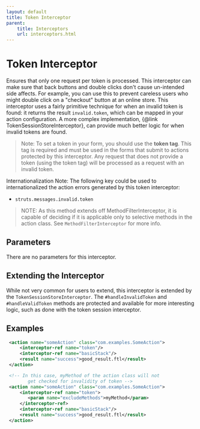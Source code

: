```yaml
---
layout: default
title: Token Interceptor
parent:
    title: Interceptors
    url: interceptors.html
---
```


# Token Interceptor

Ensures that only one request per token is processed. This interceptor can make sure that back buttons and double clicks 
don't cause un-intended side affects. For example, you can use this to prevent careless users who might double click on 
a "checkout" button at an online store. This interceptor uses a fairly primitive technique for when an invalid token is 
found: it returns the result `invalid.token`, which can be mapped in your action configuration.
A more complex implementation, {@link TokenSessionStoreInterceptor}, can provide much better logic for when invalid 
tokens are found.

> Note: To set a token in your form, you should use the <b>token tag</b>. This tag is required and must be used 
> in the forms that submit to actions protected by this interceptor. Any request that does not provide a token (using
> the token tag) will be processed as a request with an invalid token.

Internationalization Note: The following key could be used to internationalized the action errors generated by this 
token interceptor:
 
 - `struts.messages.invalid.token`

> NOTE: As this method extends off MethodFilterInterceptor, it is capable of deciding if it is applicable only 
> to selective methods in the action class. See `MethodFilterInterceptor` for more info.

## Parameters

There are no parameters for this interceptor.

## Extending the Interceptor

While not very common for users to extend, this interceptor is extended by the `TokenSessionStoreInterceptor`.
The `#handleInvalidToken`  and `#handleValidToken` methods are protected and available for more interesting logic, 
such as done with the token session interceptor.

## Examples

```xml
 <action name="someAction" class="com.examples.SomeAction">
     <interceptor-ref name="token"/>
     <interceptor-ref name="basicStack"/>
     <result name="success">good_result.ftl</result>
 </action>

 <!-- In this case, myMethod of the action class will not
        get checked for invalidity of token -->
 <action name="someAction" class="com.examples.SomeAction">
     <interceptor-ref name="token">
        <param name="excludeMethods">myMethod</param>
     </interceptor-ref>
     <interceptor-ref name="basicStack"/>
     <result name="success">good_result.ftl</result>
 </action>
```
